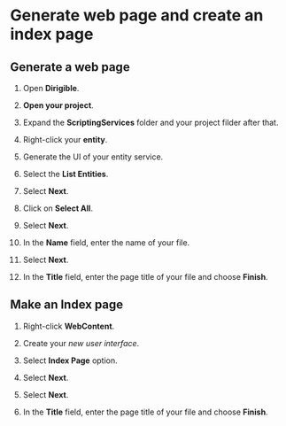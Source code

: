# **Generate web page and create an index page**

## **Generate a web page**

1. Open **Dirigible**.

2. **Open your project**.

3. Expand the **ScriptingServices** folder and your project filder after that.

4. Right-click your **entity**.

5. Generate the UI of your entity service.

6. Select the **List Entities**.

7. Select **Next**.

8. Click on **Select All**.

9. Select **Next**.

10. In the **Name** field, enter the name of your file.

11. Select **Next**.

12. In the **Title** field, enter the page title of your file and choose **Finish**.

## **Make an Index page**

1. Right-click **WebContent**.

2. Create your *new user interface*.

3. Select **Index Page** option.

4. Select **Next**.

5. Select **Next**.

6. In the **Title** field, enter the page title of your file and choose **Finish**.
